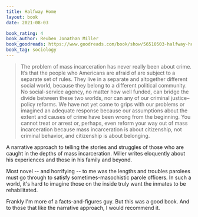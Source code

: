 ```yaml
---
title: Halfway Home
layout: book
date: 2021-08-03

book_rating: 4
book_author: Reuben Jonathan Miller
book_goodreads: https://www.goodreads.com/book/show/56510503-halfway-home
book_tag: sociology
---
```


> The problem of mass incarceration has never really been about crime. It’s that the people who Americans are afraid of are subject to a separate set of rules. They live in a separate and altogether different social world, because they belong to a different political community. No social-service agency, no matter how well funded, can bridge the divide between these two worlds, nor can any of our criminal justice–policy reforms. We have not yet come to grips with our problems or imagined an adequate response because our assumptions about the extent and causes of crime have been wrong from the beginning. You cannot treat or arrest or, perhaps, even reform your way out of mass incarceration because mass incarceration is about citizenship, not criminal behavior, and citizenship is about belonging. 

A narrative approach to telling the stories and struggles of those who are caught in the depths of mass incarceration. Miller writes eloquently about his experiences and those in his family and beyond. 

Most novel -- and horrifying -- to me was the lengths and troubles parolees must go through to satisfy sometimes-masochistic parole officers. In such a world, it's hard to imagine those on the inside truly want the inmates to be rehabilitated.

Frankly I'm more of a facts-and-figures guy. But this was a good book. And to those that like the narrative approach, I would recommend it.